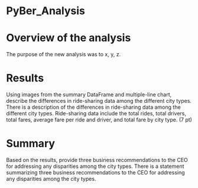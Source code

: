 # PyBer_Analysis
# Overview of the analysis
The purpose of the new analysis was to x, y, z. 

# Results
Using images from the summary DataFrame and multiple-line chart, describe the differences in ride-sharing data among the different city types.
There is a description of the differences in ride-sharing data among the different city types. Ride-sharing data include the total rides, total drivers, total fares, average fare per ride and driver, and total fare by city type. (7 pt)

# Summary
Based on the results, provide three business recommendations to the CEO for addressing any disparities among the city types.
There is a statement summarizing three business recommendations to the CEO for addressing any disparities among the city types. 
